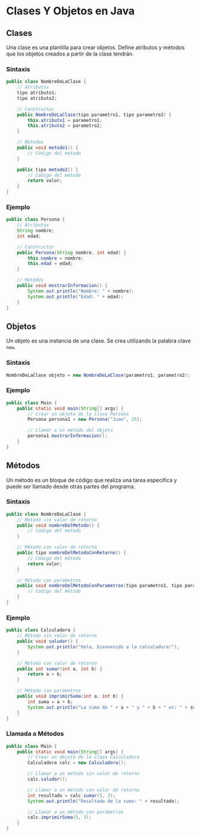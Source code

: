 
# Clases Y Objetos en Java

## Clases
Una clase es una plantilla para crear objetos. Define atributos y métodos que los objetos creados a partir de la clase tendrán.

### Sintaxis

```java
public class NombreDeLaClase {
    // Atributos
    tipo atributo1;
    tipo atributo2;

    // Constructor
    public NombreDeLaClase(tipo parametro1, tipo parametro2) {
        this.atributo1 = parametro1;
        this.atributo2 = parametro2;
    }

    // Métodos
    public void metodo1() {
        // Código del método
    }

    public tipo metodo2() {
        // Código del método
        return valor;
    }
}
```

### Ejemplo
```java
public class Persona {
    // Atributos
    String nombre;
    int edad;

    // Constructor
    public Persona(String nombre, int edad) {
        this.nombre = nombre;
        this.edad = edad;
    }

    // Métodos
    public void mostrarInformacion() {
        System.out.println("Nombre: " + nombre);
        System.out.println("Edad: " + edad);
    }
}
```

## Objetos
Un objeto es una instancia de una clase. Se crea utilizando la palabra clave `new`.

### Sintaxis
```java
NombreDeLaClase objeto = new NombreDeLaClase(parametro1, parametro2);
```

### Ejemplo
```java
public class Main {
    public static void main(String[] args) {
        // Crear un objeto de la clase Persona
        Persona persona1 = new Persona("Juan", 25);

        // Llamar a un método del objeto
        persona1.mostrarInformacion();
    }
}
```

## Métodos
Un método es un bloque de código que realiza una tarea específica y puede ser llamado desde otras partes del programa.

### Sintaxis
```java
public class NombreDeLaClase {
    // Método sin valor de retorno
    public void nombreDelMetodo() {
        // Código del método
    }

    // Método con valor de retorno
    public tipo nombreDelMetodoConRetorno() {
        // Código del método
        return valor;
    }

    // Método con parámetros
    public void nombreDelMetodoConParametros(tipo parametro1, tipo parametro2) {
        // Código del método
    }
}
```

### Ejemplo
```java
public class Calculadora {
    // Método sin valor de retorno
    public void saludar() {
        System.out.println("Hola, bienvenido a la calculadora!");
    }

    // Método con valor de retorno
    public int sumar(int a, int b) {
        return a + b;
    }

    // Método con parámetros
    public void imprimirSuma(int a, int b) {
        int suma = a + b;
        System.out.println("La suma de " + a + " y " + b + " es: " + suma);
    }
}
```

### Llamada a Métodos
```java
public class Main {
    public static void main(String[] args) {
        // Crear un objeto de la clase Calculadora
        Calculadora calc = new Calculadora();

        // Llamar a un método sin valor de retorno
        calc.saludar();

        // Llamar a un método con valor de retorno
        int resultado = calc.sumar(5, 3);
        System.out.println("Resultado de la suma: " + resultado);

        // Llamar a un método con parámetros
        calc.imprimirSuma(5, 3);
    }
}
```